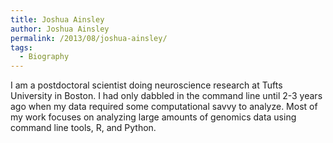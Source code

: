 ```yaml
---
title: Joshua Ainsley
author: Joshua Ainsley
permalink: /2013/08/joshua-ainsley/
tags:
  - Biography
---
```

I am a postdoctoral scientist doing neuroscience research at Tufts University in Boston. I had only dabbled in the command line until 2-3 years ago when my data required some computational savvy to analyze. Most of my work focuses on analyzing large amounts of genomics data using command line tools, R, and Python.
